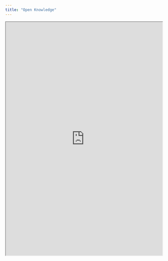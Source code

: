 ```yaml
---
title: "Open Knowledge"
---
```



<iframe height="750" width="100%" src="https://ewelton.github.io/ktest/wiki.html#Open%20Knowledge"></iframe>
